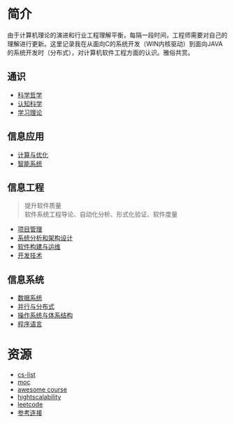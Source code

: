 # 简介

由于计算机理论的演进和行业工程理解平衡，每隔一段时间，工程师需要对自己的理解进行更新。这里记录我在从面向C的系统开发（WIN内核驱动）到面向JAVA的系统开发时（分布式），对计算机软件工程方面的认识。雅俗共赏。

## 通识
* [科学哲学](science.md)
* [认知科学](cognition.md)
* [学习理论](learn.md)

## 信息应用
* [计算与优化](datastructure.md)
* [智能系统](ai.md)

## 信息工程
> 提升软件质量  
> 软件系统工程导论、自动化分析、形式化验证、软件度量

* [项目管理](engineering.md)
* [系统分析和架构设计](design.md)
* [软件构建与运维](build.md)
* [开发技术](framework.md)
  
## 信息系统
* [数据系统](database.md) 
* [并行与分布式](synchronize.md)
* [操作系统与体系结构](os.md)
* [程序语言](language.md)

# 资源

* [cs-list](https://en.wikipedia.org/wiki/List_of_important_publications_in_computer_science#Concurrent,_parallel,_and_distributed_computing)  
* [moc](https://ocw.mit.edu/courses/find-by-topic/)
* [awesome course](https://github.com/prakhar1989/awesome-courses)  
* [hightscalability](http://highscalability.com/all-time-favorites/)
* [leetcode](https://leetcode.com/explore/)
* [参考连接](reference.md)




